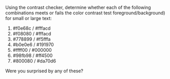 Using the contrast checker, determine whether each of the following combinations meets or fails the color contrast test foreground/background) for small or large text:

1. #f0e68c / #fffacd
2. #f08080 / #fffacd
3. #778899 / #f5fffa
4. #b0e0e6 / #191970
5. #ffff00 / #000000
6. #98fb98 / #ff4500
7. #800080 / #da70d6

Were you surprised by any of these?
